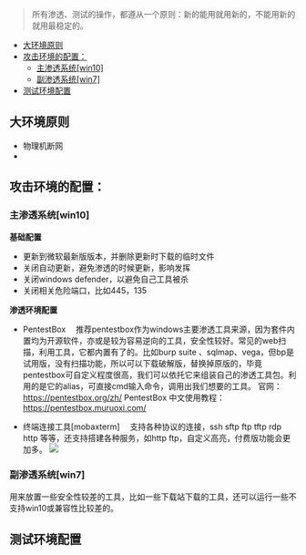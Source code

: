 >所有渗透、测试的操作，都遵从一个原则：新的能用就用新的，不能用新的就用最稳定的。

<!-- TOC -->

- [大环境原则](#大环境原则)
- [攻击环境的配置：](#攻击环境的配置)
    - [主渗透系统[win10]](#主渗透系统win10)
    - [副渗透系统[win7]](#副渗透系统win7)
- [测试环境配置](#测试环境配置)

<!-- /TOC -->
## 大环境原则
* 物理机断网
* 

## 攻击环境的配置：
### 主渗透系统[win10]

**基础配置**
* 更新到微软最新版版本，并删除更新时下载的临时文件
* 关闭自动更新，避免渗透的时候更新，影响发挥
* 关闭windows defender，以避免自己工具被杀
* 关闭相关危险端口，比如445，135

**渗透环境配置**
* PentestBox
&emsp;推荐pentestbox作为windows主要渗透工具来源，因为套件内置均为开源软件，亦或是较为容易逆向的工具，安全性较好。常见的web扫描，利用工具，它都内置有了的。比如burp suite 、sqlmap、vega，但bp是试用版，没有扫描功能，所以可以下载破解版，替换掉原版的，毕竟pentestbox可自定义程度很高，我们可以依托它来组装自己的渗透工具包。利用的是它的alias，可直接cmd输入命令，调用出我们想要的工具。
官网：https://pentestbox.org/zh/
PentestBox 中文使用教程：https://pentestbox.muruoxi.com/

* 终端连接工具[mobaxterm]
&emsp;支持各种协议的连接，ssh sftp ftp tftp rdp http 等等，还支持搭建各种服务，如http ftp，自定义高亮，付费版功能会更加多。
![](https://mobaxterm.mobatek.net/img/slider/RDP.png)

### 副渗透系统[win7]
用来放置一些安全性较差的工具，比如一些下载站下载的工具，还可以运行一些不支持win10或兼容性比较差的。

## 测试环境配置